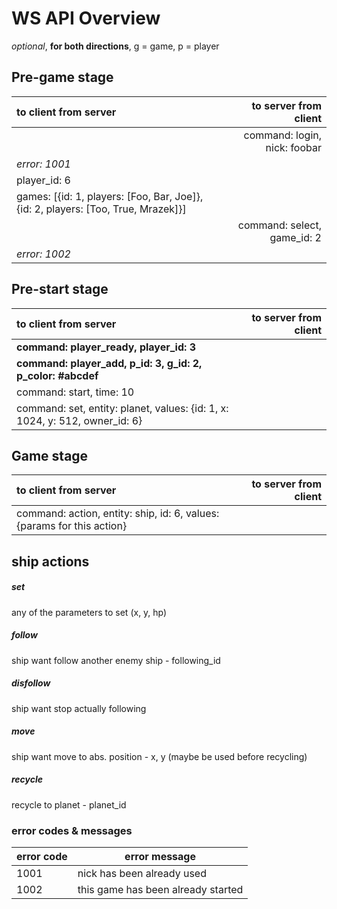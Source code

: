 # WS API Overview

_optional_, **for both directions**, g = game, p = player

## Pre-game stage
| to client from server | to server from client |
| :-- | --: |
|  | command: login, nick: foobar |
| _error: 1001_ |  |
| player_id: 6 |  |
| games: [{id: 1, players: [Foo, Bar, Joe]}, {id: 2, players: [Too, True, Mrazek]}] | |
|  | command: select, game_id: 2 |
| _error: 1002_ | |

## Pre-start stage
| to client from server | to server from client |
| :-- | --: |
| **command: player\_ready, player\_id: 3** | |
| **command: player\_add, p\_id: 3, g\_id: 2, p\_color: #abcdef** | |
| command: start, time: 10 | |
| command: set, entity: planet, values: {id: 1, x: 1024, y: 512, owner_id: 6} | |

## Game stage
| to client from server | to server from client |
| :-- | --: |
| command: action, entity: ship, id: 6, values: {params for this action} | |

## ship actions
##### set
any of the parameters to set (x, y, hp) 
##### follow
ship want follow another enemy ship - following_id
##### disfollow
ship want stop actually following
##### move
ship want move to abs. position - x, y (maybe be used before recycling)
##### recycle
recycle to planet - planet_id


### error codes & messages
| error code | error message |
| --- | --- |
| 1001 | nick has been already used |
| 1002 | this game has been already started |
